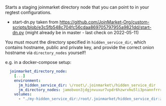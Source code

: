 Starts a staging joinmarket directory node that you can point to in your regtest configurations.

- start-dn.py taken from https://github.com/JoinMarket-Org/custom-scripts/blob/e3c5fb548c704fc56cdaa869705797955a9821dd/start-dn.py
  (might already be in master - last check on 2022-05-11)

You must mount the directory specified in `hidden_service_dir`, which contains hostname, public and private key,
and provide the correct onion hostname via `directory_nodes` yourself!

e.g. in a docker-compose setup:

```yml
  joinmarket_directory_node:
    [...]
    environment:
      jm_hidden_service_dir: \/root\/.joinmarket\/hidden_service_dir
      jm_directory_nodes: jamobvon3jdgjnvuxur7vpdr6hzwrxhu5li3pnannfrrrupg5sb6ouyd.onion:5222
    volumes:
      - "./my-hidden_service_dir:/root/.joinmarket/hidden_service_dir:z"
```
